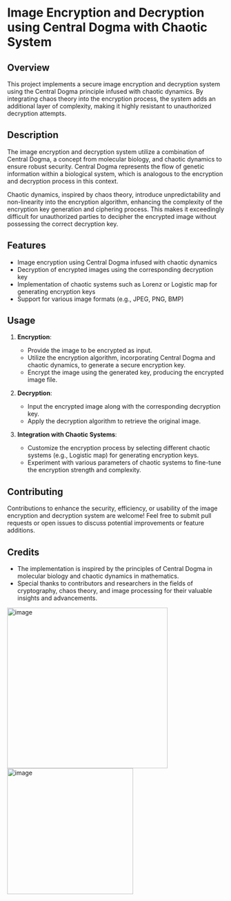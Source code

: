 # Image Encryption and Decryption using Central Dogma with Chaotic System

## Overview

This project implements a secure image encryption and decryption system using the Central Dogma principle infused with chaotic dynamics. By integrating chaos theory into the encryption process, the system adds an additional layer of complexity, making it highly resistant to unauthorized decryption attempts.

## Description

The image encryption and decryption system utilize a combination of Central Dogma, a concept from molecular biology, and chaotic dynamics to ensure robust security. Central Dogma represents the flow of genetic information within a biological system, which is analogous to the encryption and decryption process in this context.

Chaotic dynamics, inspired by chaos theory, introduce unpredictability and non-linearity into the encryption algorithm, enhancing the complexity of the encryption key generation and ciphering process. This makes it exceedingly difficult for unauthorized parties to decipher the encrypted image without possessing the correct decryption key.

## Features

- Image encryption using Central Dogma infused with chaotic dynamics
- Decryption of encrypted images using the corresponding decryption key
- Implementation of chaotic systems such as Lorenz or Logistic map for generating encryption keys
- Support for various image formats (e.g., JPEG, PNG, BMP)

## Usage

1. **Encryption**:
   - Provide the image to be encrypted as input.
   - Utilize the encryption algorithm, incorporating Central Dogma and chaotic dynamics, to generate a secure encryption key.
   - Encrypt the image using the generated key, producing the encrypted image file.

2. **Decryption**:
   - Input the encrypted image along with the corresponding decryption key.
   - Apply the decryption algorithm to retrieve the original image.

3. **Integration with Chaotic Systems**:
   - Customize the encryption process by selecting different chaotic systems (e.g., Logistic map) for generating encryption keys.
   - Experiment with various parameters of chaotic systems to fine-tune the encryption strength and complexity.

## Contributing

Contributions to enhance the security, efficiency, or usability of the image encryption and decryption system are welcome! Feel free to submit pull requests or open issues to discuss potential improvements or feature additions.

## Credits

- The implementation is inspired by the principles of Central Dogma in molecular biology and chaotic dynamics in mathematics.
- Special thanks to contributors and researchers in the fields of cryptography, chaos theory, and image processing for their valuable insights and advancements.

<img width="372" alt="image" src="https://github.com/ShreyaBusetty/ImageEncryptionUsingCentralDogma/assets/134276174/876d8f86-f249-4104-b447-ef554ffa05b5">
<img width="292" alt="image" src="https://github.com/ShreyaBusetty/ImageEncryptionUsingCentralDogma/assets/134276174/1d6e4fd6-1707-4a0b-8ff7-797801172a14">

